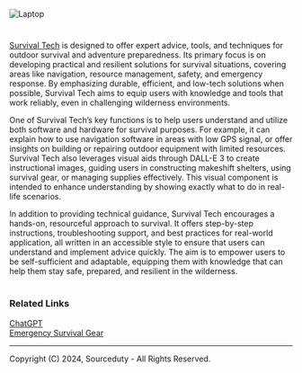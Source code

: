 ![Laptop](https://github.com/user-attachments/assets/57601a18-828f-4b54-90a8-4c05dc2d0635)

>
#

[Survival Tech](https://chatgpt.com/g/g-XHhjYR5H0-survival-tech) is designed to offer expert advice, tools, and techniques for outdoor survival and adventure preparedness. Its primary focus is on developing practical and resilient solutions for survival situations, covering areas like navigation, resource management, safety, and emergency response. By emphasizing durable, efficient, and low-tech solutions when possible, Survival Tech aims to equip users with knowledge and tools that work reliably, even in challenging wilderness environments.

One of Survival Tech’s key functions is to help users understand and utilize both software and hardware for survival purposes. For example, it can explain how to use navigation software in areas with low GPS signal, or offer insights on building or repairing outdoor equipment with limited resources. Survival Tech also leverages visual aids through DALL-E 3 to create instructional images, guiding users in constructing makeshift shelters, using survival gear, or managing supplies effectively. This visual component is intended to enhance understanding by showing exactly what to do in real-life scenarios.

In addition to providing technical guidance, Survival Tech encourages a hands-on, resourceful approach to survival. It offers step-by-step instructions, troubleshooting support, and best practices for real-world application, all written in an accessible style to ensure that users can understand and implement advice quickly. The aim is to empower users to be self-sufficient and adaptable, equipping them with knowledge that can help them stay safe, prepared, and resilient in the wilderness.

#
### Related Links

[ChatGPT](https://github.com/sourceduty/ChatGPT)
<br>
[Emergency Survival Gear](https://github.com/sourceduty/Emergency_Survival_Gear)

***
Copyright (C) 2024, Sourceduty - All Rights Reserved.
